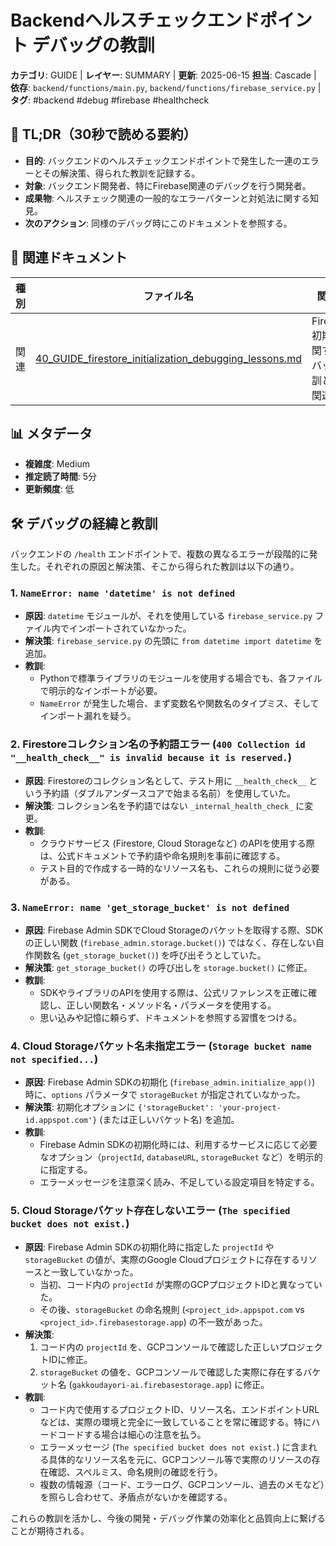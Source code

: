 # Backendヘルスチェックエンドポイント デバッグの教訓

**カテゴリ**: GUIDE | **レイヤー**: SUMMARY | **更新**: 2025-06-15
**担当**: Cascade | **依存**: `backend/functions/main.py`, `backend/functions/firebase_service.py` | **タグ**: #backend #debug #firebase #healthcheck

## 🎯 TL;DR（30秒で読める要約）

- **目的**: バックエンドのヘルスチェックエンドポイントで発生した一連のエラーとその解決策、得られた教訓を記録する。
- **対象**: バックエンド開発者、特にFirebase関連のデバッグを行う開発者。
- **成果物**: ヘルスチェック関連の一般的なエラーパターンと対処法に関する知見。
- **次のアクション**: 同様のデバッグ時にこのドキュメントを参照する。

## 🔗 関連ドキュメント

| 種別 | ファイル名 | 関係性 |
|------|-----------|--------|
| 関連 | [40_GUIDE_firestore_initialization_debugging_lessons.md](40_GUIDE_firestore_initialization_debugging_lessons.md) | Firebase初期化に関するデバッグ教訓として関連 |

## 📊 メタデータ

- **複雑度**: Medium
- **推定読了時間**: 5分
- **更新頻度**: 低

## 🛠️ デバッグの経緯と教訓

バックエンドの `/health` エンドポイントで、複数の異なるエラーが段階的に発生した。それぞれの原因と解決策、そこから得られた教訓は以下の通り。

### 1. `NameError: name 'datetime' is not defined`

- **原因**: `datetime` モジュールが、それを使用している `firebase_service.py` ファイル内でインポートされていなかった。
- **解決策**: `firebase_service.py` の先頭に `from datetime import datetime` を追加。
- **教訓**: 
    - Pythonで標準ライブラリのモジュールを使用する場合でも、各ファイルで明示的なインポートが必要。
    - `NameError` が発生した場合、まず変数名や関数名のタイプミス、そしてインポート漏れを疑う。

### 2. Firestoreコレクション名の予約語エラー (`400 Collection id "__health_check__" is invalid because it is reserved.`)

- **原因**: Firestoreのコレクション名として、テスト用に `__health_check__` という予約語（ダブルアンダースコアで始まる名前）を使用していた。
- **解決策**: コレクション名を予約語ではない `_internal_health_check_` に変更。
- **教訓**: 
    - クラウドサービス (Firestore, Cloud Storageなど) のAPIを使用する際は、公式ドキュメントで予約語や命名規則を事前に確認する。
    - テスト目的で作成する一時的なリソース名も、これらの規則に従う必要がある。

### 3. `NameError: name 'get_storage_bucket' is not defined`

- **原因**: Firebase Admin SDKでCloud Storageのバケットを取得する際、SDKの正しい関数 (`firebase_admin.storage.bucket()`) ではなく、存在しない自作関数名 (`get_storage_bucket()`) を呼び出そうとしていた。
- **解決策**: `get_storage_bucket()` の呼び出しを `storage.bucket()` に修正。
- **教訓**: 
    - SDKやライブラリのAPIを使用する際は、公式リファレンスを正確に確認し、正しい関数名・メソッド名・パラメータを使用する。
    - 思い込みや記憶に頼らず、ドキュメントを参照する習慣をつける。

### 4. Cloud Storageバケット名未指定エラー (`Storage bucket name not specified...`)

- **原因**: Firebase Admin SDKの初期化 (`firebase_admin.initialize_app()`) 時に、`options` パラメータで `storageBucket` が指定されていなかった。
- **解決策**: 初期化オプションに `{'storageBucket': 'your-project-id.appspot.com'}` (または正しいバケット名) を追加。
- **教訓**: 
    - Firebase Admin SDKの初期化時には、利用するサービスに応じて必要なオプション（`projectId`, `databaseURL`, `storageBucket` など）を明示的に指定する。
    - エラーメッセージを注意深く読み、不足している設定項目を特定する。

### 5. Cloud Storageバケット存在しないエラー (`The specified bucket does not exist.`)

- **原因**: Firebase Admin SDKの初期化時に指定した `projectId` や `storageBucket` の値が、実際のGoogle Cloudプロジェクトに存在するリソースと一致していなかった。
    - 当初、コード内の `projectId` が実際のGCPプロジェクトIDと異なっていた。
    - その後、`storageBucket` の命名規則 (`<project_id>.appspot.com` vs `<project_id>.firebasestorage.app`) の不一致があった。
- **解決策**: 
    1. コード内の `projectId` を、GCPコンソールで確認した正しいプロジェクトIDに修正。
    2. `storageBucket` の値を、GCPコンソールで確認した実際に存在するバケット名 (`gakkoudayori-ai.firebasestorage.app`) に修正。
- **教訓**: 
    - コード内で使用するプロジェクトID、リソース名、エンドポイントURLなどは、実際の環境と完全に一致していることを常に確認する。特にハードコードする場合は細心の注意を払う。
    - エラーメッセージ (`The specified bucket does not exist.`) に含まれる具体的なリソース名を元に、GCPコンソール等で実際のリソースの存在確認、スペルミス、命名規則の確認を行う。
    - 複数の情報源（コード、エラーログ、GCPコンソール、過去のメモなど）を照らし合わせて、矛盾点がないかを確認する。

これらの教訓を活かし、今後の開発・デバッグ作業の効率化と品質向上に繋げることが期待される。
